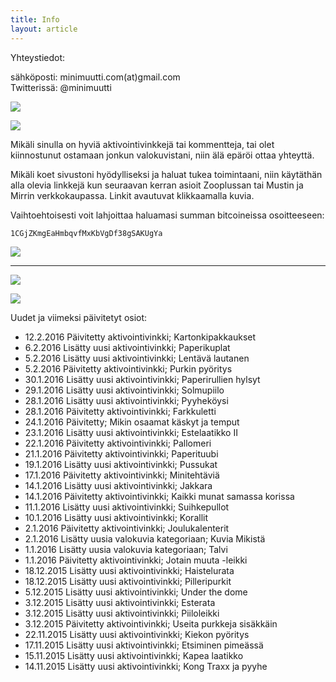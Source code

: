 ```yaml
---
title: Info
layout: article
---
```


Yhteystiedot:

sähköposti: minimuutti.com(at)gmail.com<br/>
Twitterissä: @minimuutti

[![](https://lh3.googleusercontent.com/yQUWtl1bwfx6ud-w_tSjosWkR-5aFWF7z4Go4MkFPHknKAYk9X-Hq5udnbWF3CbJuz0oXmqWsDT76aEriNzDmvvyHoa8JCFp49A2MVJjYnQ4dhLY0Ta2TZEtA2JwBMB1Zu_y0-yY_I4azQKF9dRsxi9PjdXyMjAm2Of8it7ze5-hRNYj_MLI0nDTb20BEfS_eYtEGq3TLh7tUjTSPsAjisZDjhq39oViLfBeXLIGtqepJspUvTDTwSnSuPzpkvc1C3m6_NNx_YnoTDtSe_g2Kr-1lchTzA6uwOlZo95Dm2KKpCT7grm1kUleMkNW3XJzLP_tnyIEUCb7_vGSf0JsUWVnbi2NxdySCJByWTjcKrWhSupdC0DQM31dIR6gcb3WTfSrJq0PAIx-kTPoljLSD0fhAV2H4DMrRLmP68iokREBa8LiB3spKEStX4PzlRWIY-Lw8ayH9Q30BXp6t4ct0qdiwvzkQ-ykfR_sEQ2qNCQTfPdIrmDClfDihcecqaogOexsq6tq-4iHRIi4wTouneougiN1-qFzN7bMNUpCoom_3xrnx0Y38vKGBx3XTJC2TQ2A=s40)](https://twitter.com/minimuutti)

![](https://lh3.googleusercontent.com/rUi_U-5Iu5bgA0h60ykYVrw8kV3k10DMccmLkt_t2Vs=w245)

Mikäli sinulla on hyviä aktivointivinkkejä tai kommentteja, tai olet kiinnostunut ostamaan jonkun valokuvistani, niin älä epäröi ottaa yhteyttä.

Mikäli koet sivustoni hyödylliseksi ja haluat tukea toimintaani, niin käytäthän alla olevia linkkejä kun seuraavan kerran asioit Zooplussan tai Mustin ja Mirrin verkkokaupassa. Linkit avautuvat klikkaamalla kuvia.

Vaihtoehtoisesti voit lahjoittaa haluamasi summan bitcoineissa osoitteeseen:

	1CGjZKmgEaHmbqvfMxKbVgDf38gSAKUgYa

![](https://lh3.googleusercontent.com/T2AKpsd5XDhDlOFkaBTinOCVl7cRpR2_ld_sXtL7TuA=w447)

---

[![](https://lh3.googleusercontent.com/MKwfsbFq7uu2wQQcpBMKzbeTWG_X6GHIw91FFzQ2LGw=w447)](http://clk.tradedoubler.com/click?p(210840)a(2526211)g(19927404)url(http://www.zooplus.fi/))

[![](https://lh3.googleusercontent.com/UZD-YzdoKAGryUkQuoqAk57k_KeHYAZov20i14umJcM=w447)](http://clk.tradedoubler.com/click?p(240480)a(2526211)g(21401374)url(https://www.mustijamirri.fi/))

Uudet ja viimeksi päivitetyt osiot:

* 12.2.2016 Päivitetty aktivointivinkki; Kartonkipakkaukset
* 6.2.2016 Lisätty uusi aktivointivinkki; Paperikuplat
* 5.2.2016 Lisätty uusi aktivointivinkki; Lentävä lautanen
* 5.2.2016 Päivitetty aktivointivinkki; Purkin pyöritys
* 30.1.2016 Lisätty uusi aktivointivinkki; Paperirullien hylsyt
* 29.1.2016 Lisätty uusi aktivointivinkki; Solmupiilo
* 28.1.2016 Lisätty uusi aktivointivinkki; Pyyheköysi
* 28.1.2016 Päivitetty aktivointivinkki; Farkkuletti
* 24.1.2016 Päivitetty; Mikin osaamat käskyt ja temput
* 23.1.2016 Lisätty uusi aktivointivinkki; Estelaatikko II
* 22.1.2016 Päivitetty aktivointivinkki; Pallomeri
* 21.1.2016 Päivitetty aktivointivinkki; Paperituubi
* 19.1.2016 Lisätty uusi aktivointivinkki; Pussukat
* 17.1.2016 Päivitetty aktivointivinkki; Minitehtäviä
* 14.1.2016 Lisätty uusi aktivointivinkki; Jakkara
* 14.1.2016 Päivitetty aktivointivinkki; Kaikki munat samassa korissa
* 11.1.2016 Lisätty uusi aktivointivinkki; Suihkepullot
* 10.1.2016 Lisätty uusi aktivointivinkki; Korallit
* 2.1.2016 Päivitetty aktivointivinkki; Joulukalenterit
* 2.1.2016 Lisätty uusia valokuvia kategoriaan; Kuvia Mikistä
* 1.1.2016 Lisätty uusia valokuvia kategoriaan; Talvi
* 1.1.2016 Päivitetty aktivointivinkki; Jotain muuta -leikki
* 18.12.2015 Lisätty uusi aktivointivinkki; Haistelurata
* 18.12.2015 Lisätty uusi aktivointivinkki; Pilleripurkit
* 5.12.2015 Lisätty uusi aktivointivinkki; Under the dome
* 3.12.2015 Lisätty uusi aktivointivinkki; Esterata
* 3.12.2015 Lisätty uusi aktivointivinkki; Piiloleikki
* 3.12.2015 Päivitetty aktivointivinkki; Useita purkkeja sisäkkäin
* 22.11.2015 Lisätty uusi aktivointivinkki; Kiekon pyöritys
* 17.11.2015 Lisätty uusi aktivointivinkki; Etsiminen pimeässä
* 15.11.2015 Lisätty uusi aktivointivinkki; Kapea laatikko
* 14.11.2015 Lisätty uusi aktivointivinkki; Kong Traxx ja pyyhe
